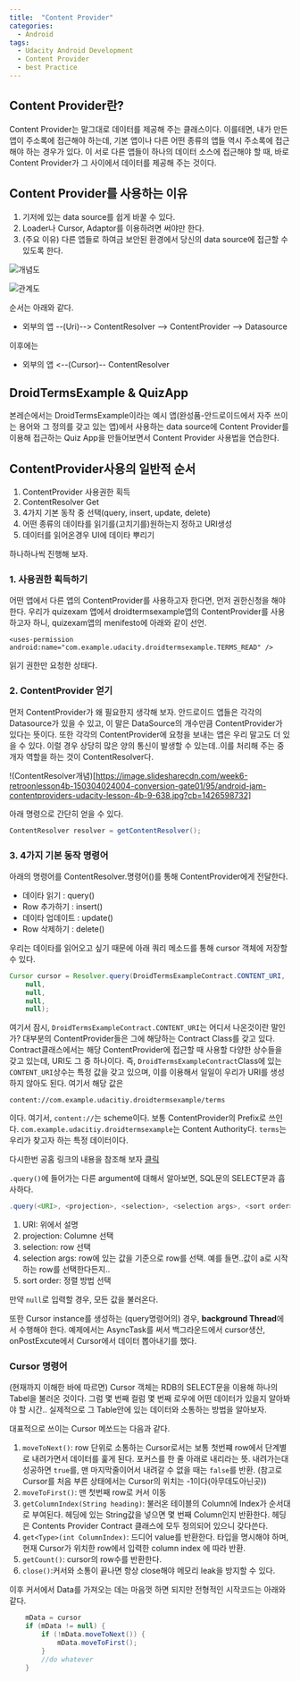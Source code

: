 ```yaml
---
title:  "Content Provider"
categories:
  - Android
tags:
  - Udacity Android Development
  - Content Provider
  - best Practice
---
```


## Content Provider란?

Content Provider는 말그대로 데이터를 제공해 주는 클래스이다. 이를테면, 내가 만든 앱이 주소록에 접근해야 하는데, 기본 앱이나 다른 어떤 종류의 앱들 역시 주소록에 접근해야 하는 경우가 있다. 이 서로 다른 앱들이 하나의 데이터 소스에 접근해야 할 때, 바로 Content Provider가 그 사이에서 데이터를 제공해 주는 것이다. 


## Content Provider를 사용하는 이유

1. 기저에 있는 data source를 쉽게 바꿀 수 있다. 
2. Loader나 Cursor, Adaptor를 이용하려면 써야만 한다.
3. (주요 이유) 다른 앱들로 하여금 보안된 환경에서 당신의 data source에 접근할 수 있도록 한다. 

![개념도](https://developer.android.com/guide/topics/providers/images/content-provider-tech-stack.png)

![관계도](https://developer.android.com/guide/topics/providers/images/content-provider-interaction.png)


순서는 아래와 같다. 

- 외부의 앱 --(Uri)--> ContentResolver --> ContentProvider --> Datasource 

이후에는

- 외부의 앱 <--(Cursor)-- ContentResolver 


## DroidTermsExample & QuizApp

본레슨에서는 DroidTermsExample이라는 예시 앱(완성품-안드로이드에서 자주 쓰이는 용어와 그 정의를 갖고 있는 앱)에서 사용하는 data source에 Content Provider를 이용해 접근하는 Quiz App을 만들어보면서 Content Provider 사용법을 연습한다. 


## ContentProvider사용의 일반적 순서 

1. ContentProvider 사용권한 획득
2. ContentResolver Get
3. 4가지 기본 동작 중 선택(query, insert, update, delete)
4. 어떤 종류의 데이타를 읽기를(고치기를)원하는지 정하고 URI생성
5. 데이터를 읽어온경우 UI에 데이타 뿌리기 

하나하나씩 진행해 보자. 

### 1. 사용권한 획득하기 

어떤 앱에서 다른 앱의 ContentProvider를 사용하고자 한다면, 먼저 권한신청을 해야 한다. 우리가 quizexam 앱에서 droidtermsexample앱의 ContentProvider를 사용하고자 하니, quizexam앱의 menifesto에 아래와 같이 선언. 

```
<uses-permission android:name="com.example.udacity.droidtermsexample.TERMS_READ" />
```
읽기 권한만 요청한 상태다. 

### 2. ContentProvider 얻기 

먼저 ContentProvider가 왜 필요한지 생각해 보자. 안드로이드 앱들은 각각의 Datasource가 있을 수 있고, 이 말은 DataSource의 개수만큼 ContentProvider가 있다는 뜻이다. 또한 각각의 ContentProvider에 요청을 보내는 앱은 우리 말고도 더 있을 수 있다. 이럴 경우 상당히 많은 양의 통신이 발생할 수 있는데..이를 처리해 주는 중개자 역할을 하는 것이 ContentResolver다. 

!(ContentResolver개념)[https://image.slidesharecdn.com/week6-retroonlesson4b-150304024004-conversion-gate01/95/android-jam-contentproviders-udacity-lesson-4b-9-638.jpg?cb=1426598732]

아래 명령으로 간단히 얻을 수 있다. 

```java
ContentResolver resolver = getContentResolver();
```

### 3. 4가지 기본 동작 명령어

아래의 명령어를 ContentResolver.명령어()를 통해 ContentProvider에게 전달한다. 

- 데이타 읽기 : query()
- Row 추가하기 : insert()
- 데이타 업데이트 : update()
- Row 삭제하기 : delete()

우리는 데이타를 읽어오고 싶기 때문에 아래 쿼리 메소드를 통해 cursor 객체에 저장할 수 있다. 

```java
Cursor cursor = Resolver.query(DroidTermsExampleContract.CONTENT_URI, 
    null,
    null,
    null,
    null);
```

여기서 잠시, `DroidTermsExampleContract.CONTENT_URI`는 어디서 나온것이란 말인가? 대부분의 ContentProvider들은 그에 해당하는 Contract Class를 갖고 있다. Contract클래스에서는 해당 ContentProvider에 접근할 때 사용할 다양한 상수들을 갖고 있는데, URI도 그 중 하나이다. 즉, `DroidTermsExampleContract`Class에 있는 `CONTENT_URI`상수는 특정 값을 갖고 있으며, 이를 이용해서 일일이 우리가 URI를 생성하지 않아도 된다. 여기서 해당 값은
```
content://com.example.udacitiy.droidtermsexample/terms
```
이다. 여기서,
`content://`는 scheme이다. 보통 ContentProvider의 Prefix로 쓰인다. 
`com.example.udacitiy.droidtermsexample`는 Content Authority다.
`terms`는 우리가 찾고자 하는 특정 데이터이다. 

다시한번 공홈 링크의 내용을 참조해 보자 [클릭](https://developer.android.com/guide/topics/providers/content-provider-basics#ClientProvider)



`.query()`에 들어가는 다른 argument에 대해서 알아보면, SQL문의 SELECT문과 흡사하다. 

```java
.query(<URI>, <projection>, <selection>, <selection args>, <sort order>);
```

1. URI: 위에서 설명
2. projection: Columne 선택
3. selection: row 선택
4. selection args: row에 있는 값을 기준으로 row를 선택. 예를 들면..값이 a로 시작하는 row를 선택한다든지..
5. sort order: 정렬 방법 선택 

만약 `null`로 입력할 경우, 모든 값을 불러온다. 

또한 Cursor instance를 생성하는 (query명령어의) 경우, **background Thread**에서 수행해야 한다. 예제에서는 AsyncTask를 써서 백그라운드에서 cursor생산, onPostExcute에서 Cursor에서 데이터 뽑아내기를 했다. 


### Cursor 명령어 
(현재까지 이해한 바에 따르면) Cursor 객체는 RDB의 SELECT문을 이용해 하나의 Tabel을 불러온 것이다. 그럼 몇 번째 컬럼 몇 번째 로우에 어떤 데이터가 있을지 알아봐야 할 시간.. 실제적으로 그 Table안에 있는 데이터와 소통하는 방법을 알아보자. 

대표적으로 쓰이는 Cursor 메쏘드는 다음과 같다. 

1. `moveToNext()`: row 단위로 소통하는 Cursor로서는 보통 첫번쨰 row에서 단계별로 내려가면서 데이터를 훑게 된다. 포커스를 한 줄 아래로 내리라는 뜻.
내려가는대 성공하면 `true`를, 맨 마지막줄이어서 내려갈 수 없을 때는 `false`를 반환.
(참고로 Cursor를 처음 부른 상태에서는 Cursor의 위치는 -1이다(아무데도아닌곳))
2. `moveToFirst()`: 맨 첫번째 row로 커서 이동
3. `getColumnIndex(String heading)`: 불러온 테이블의 Column에 Index가 순서대로 부여된다. 헤딩에 있는 String값을 넣으면 몇 번째 Column인지 반환한다. 헤딩은 Contents Provider Contract 클래스에 모두 정의되어 있으니 갖다쓴다. 
4. `get<Type>(int ColumnIndex)`: 드디어 value를 반환한다. 타입을 명시해야 하며, 현재 Cursor가 위치한 row에서 입력한 column index 에 따라 반환. 
5. `getCount()`: cursor의 row수를 반환한다. 
6. `close()`:커서와 소통이 끝나면 항상 close해야 메모리 leak을 방지할 수 있다. 


이후 커서에서 Data를 가져오는 데는 마음껏 하면 되지만 전형적인 시작코드는 아래와 같다. 
```java
    mData = cursor 
    if (mData != null) {
        if (!mData.moveToNext()) {
            mData.moveToFirst();
        }
        //do whatever
    }
```
